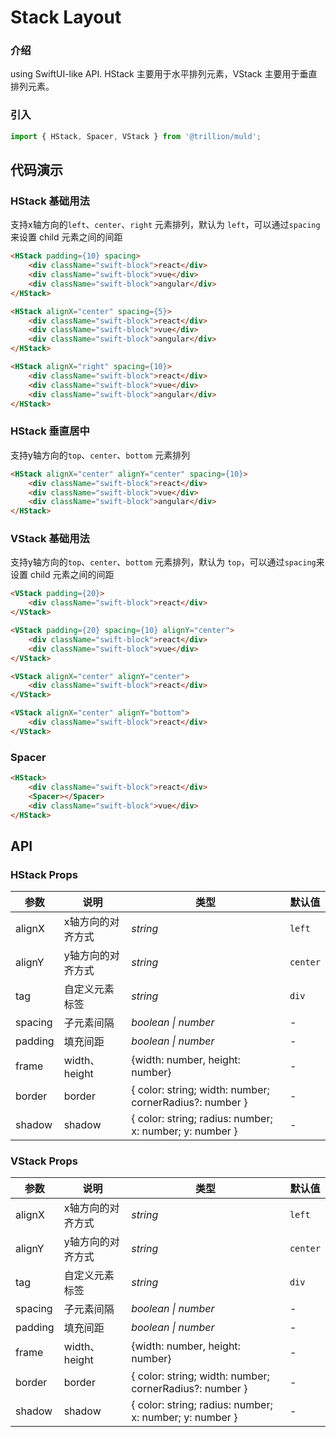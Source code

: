 # Stack Layout

### 介绍

using SwiftUI-like API. HStack 主要用于水平排列元素，VStack 主要用于垂直排列元素。

### 引入

```js
import { HStack, Spacer, VStack } from '@trillion/muld';
```

## 代码演示

### HStack 基础用法

支持x轴方向的`left`、`center`、`right` 元素排列，默认为 `left`，可以通过`spacing`来设置 child 元素之间的间距 

```html
<HStack padding={10} spacing>
    <div className="swift-block">react</div>
    <div className="swift-block">vue</div>
    <div className="swift-block">angular</div>
</HStack>

<HStack alignX="center" spacing={5}>
    <div className="swift-block">react</div>
    <div className="swift-block">vue</div>
    <div className="swift-block">angular</div>
</HStack>

<HStack alignX="right" spacing={10}>
    <div className="swift-block">react</div>
    <div className="swift-block">vue</div>
    <div className="swift-block">angular</div>
</HStack>
```

### HStack 垂直居中

支持y轴方向的`top`、`center`、`bottom` 元素排列

```html
<HStack alignX="center" alignY="center" spacing={10}>
    <div className="swift-block">react</div>
    <div className="swift-block">vue</div>
    <div className="swift-block">angular</div>
</HStack>
```

### VStack 基础用法

支持y轴方向的`top`、`center`、`bottom` 元素排列，默认为 `top`，可以通过`spacing`来设置 child 元素之间的间距 

```html
<VStack padding={20}>
    <div className="swift-block">react</div>
</VStack>

<VStack padding={20} spacing={10} alignY="center">
    <div className="swift-block">react</div>
    <div className="swift-block">vue</div>
</VStack>

<VStack alignX="center" alignY="center">
    <div className="swift-block">react</div>
</VStack>

<VStack alignX="center" alignY="bottom">
    <div className="swift-block">react</div>
</VStack>
```

### Spacer

```html
<HStack>
    <div className="swift-block">react</div>
    <Spacer></Spacer>
    <div className="swift-block">vue</div>
</HStack>
```

## API

### HStack Props

| 参数 | 说明 | 类型 | 默认值 |
| --- | --- | --- | --- |
| alignX | x轴方向的对齐方式 | _string_ | `left` |
| alignY | y轴方向的对齐方式 | _string_ | `center` |
| tag | 自定义元素标签 | _string_ | `div` |
| spacing | 子元素间隔 | _boolean \| number_ | - |
| padding | 填充间距 | _boolean \| number_ | - |
| frame | width、height | {width: number, height: number} | - |
| border | border | { color: string; width: number; cornerRadius?: number } | - |
| shadow | shadow | { color: string; radius: number; x: number; y: number } | - |



### VStack Props

| 参数 | 说明 | 类型 | 默认值 |
| --- | --- | --- | --- |
| alignX | x轴方向的对齐方式 | _string_ | `left` |
| alignY | y轴方向的对齐方式 | _string_ | `center` |
| tag | 自定义元素标签 | _string_ | `div` |
| spacing | 子元素间隔 | _boolean \| number_ | - |
| padding | 填充间距 | _boolean \| number_ | - |
| frame | width、height | {width: number, height: number} | - |
| border | border | { color: string; width: number; cornerRadius?: number } | - |
| shadow | shadow | { color: string; radius: number; x: number; y: number } | - |